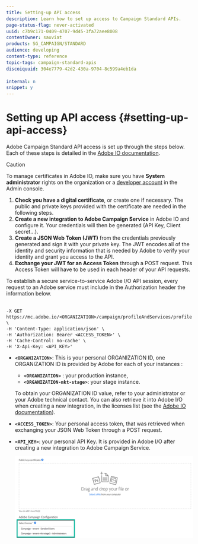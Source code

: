 ```yaml
---
title: Setting-up API access
description: Learn how to set up access to Campaign Standard APIs.
page-status-flag: never-activated
uuid: c7b9c171-0409-4707-9d45-3fa72aee8008
contentOwner: sauviat
products: SG_CAMPAIGN/STANDARD
audience: developing
content-type: reference
topic-tags: campaign-standard-apis
discoiquuid: 304e7779-42d2-430a-9704-8c599a4eb1da

internal: n
snippet: y
---
```


# Setting up API access {#setting-up-api-access}

Adobe Campaign Standard API access is set up through the steps below. Each of these steps is detailed in the [Adobe IO documentation](https://www.adobe.io/authentication/auth-methods.html#!AdobeDocs/adobeio-auth/master/AuthenticationOverview/ServiceAccountIntegration.md).

>[!CAUTION]
>
>To manage certificates in Adobe IO, make sure you have <b>System administrator</b> rights on the organization or a <a href="https://helpx.adobe.com/enterprise/using/manage-developers.html">developer account</a> in the Admin console.

1. **Check you have a digital certificate**, or create one if necessary. The public and private keys provided with the certificate are needed in the following steps.
1. **Create a new integration to Adobe Campaign Service** in Adobe IO and configure it. Your credentials will then be generated (API Key, Client secret...).
1. **Create a JSON Web Token (JWT)** from the credentials previously generated and sign it with your private key. The JWT encodes all of the identity and security information that is needed by Adobe to verify your identity and grant you access to the API.
1. **Exchange your JWT for an Access Token** through a POST request. This Access Token will have to be used in each header of your API requests.

To establish a secure service-to-service Adobe I/O API session, every request to an Adobe service must include in the Authorization header the information below.

```

-X GET https://mc.adobe.io/<ORGANIZATION>/campaign/profileAndServices/profile \
-H 'Content-Type: application/json' \
-H 'Authorization: Bearer <ACCESS_TOKEN>' \
-H 'Cache-Control: no-cache' \
-H 'X-Api-Key: <API_KEY>'

```

* **`<ORGANIZATION>`**: This is your personal ORGANIZATION ID, one ORGANIZATION ID is provided by Adobe for each of your instances :

    * **`<ORGANIZATION>`** : your production instance,
    * **`<ORGANIZATION-mkt-stage>`**: your stage instance.

    To obtain your ORGANIZATION ID value, refer to your administrator or your Adobe technical contact. You can also retrieve it into Adobe I/O when creating a new integration, in the licenses list (see the <a href="https://www.adobe.io/authentication.html">Adobe IO documentation</a>).

* **`<ACCESS_TOKEN>`**: Your personal access token, that was retrieved when exchanging your JSON Web Token through a POST request.

* **`<API_KEY>`**: your personal API Key. It is provided in Adobe I/O after creating a new integration to Adobe Campaign Service.

    ![alt text](assets/tenant.png)
